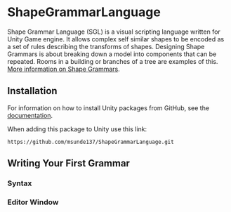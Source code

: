 # ShapeGrammarLanguage

Shape Grammar Language (SGL) is a visual scripting language written for Unity Game engine. It allows complex self similar shapes to be encoded as a set of rules describing the transforms of shapes. Designing Shape Grammars is about breaking down a model into components that can be repeated. Rooms in a building or branches of a tree are examples of this. [More information on Shape Grammars](https://cosmicpotato.tech/res/documents/Procedural_architecture_using_grammars.pdf).

## Installation

For information on how to install Unity packages from GitHub, see the [documentation](https://docs.unity3d.com/Manual/upm-ui-giturl.html).

When adding this package to Unity use this link:

```https://github.com/msunde137/ShapeGrammarLanguage.git```

## Writing Your First Grammar

### Syntax

### Editor Window

